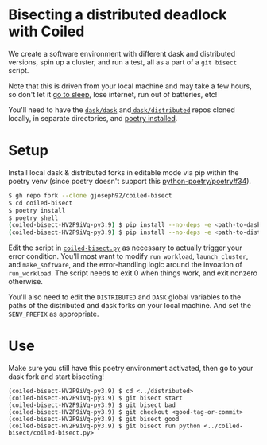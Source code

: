 # Bisecting a distributed deadlock with Coiled

We create a software environment with different dask and distributed versions, spin up a cluster, and run a test, all as a part of a `git bisect` script.

Note that this is driven from your local machine and may take a few hours, so don't let it [go to sleep](https://apps.apple.com/us/app/coca/id1000808993?mt=12), lose internet, run out of batteries, etc!

You'll need to have the [`dask/dask`](https://github.com/dask/dask) and[ `dask/distributed`](https://github.com/dask/distributed) repos cloned locally, in separate directories, and [poetry installed](https://python-poetry.org/docs/#installation).

# Setup

Install local dask & distributed forks in editable mode via pip within the poetry venv (since poetry doesn't support this [python-poetry/poetry#34](https://github.com/python-poetry/poetry/issues/34)).

```bash
$ gh repo fork --clone gjoseph92/coiled-bisect
$ cd coiled-bisect
$ poetry install
$ poetry shell
(coiled-bisect-HV2P9iVq-py3.9) $ pip install --no-deps -e <path-to-dask-fork>
(coiled-bisect-HV2P9iVq-py3.9) $ pip install --no-deps -e <path-to-distributed-fork>
```

Edit the script in [`coiled-bisect.py`](blob/main/coiled-bisect.py) as necessary to actually trigger your error condition. You'll most want to modify `run_workload`, `launch_cluster`, and `make_software`, and the error-handling logic around the invoation of `run_workload`. The script needs to exit 0 when things work, and exit nonzero otherwise.

You'll also need to edit the `DISTRIBUTED` and `DASK` global variables to the paths of the distributed and dask forks on your local machine. And set the `SENV_PREFIX` as appropriate.

# Use

Make sure you still have this poetry environment activated, then go to your dask fork and start bisecting!

```
(coiled-bisect-HV2P9iVq-py3.9) $ cd <../distributed>
(coiled-bisect-HV2P9iVq-py3.9) $ git bisect start
(coiled-bisect-HV2P9iVq-py3.9) $ git bisect bad
(coiled-bisect-HV2P9iVq-py3.9) $ git checkout <good-tag-or-commit>
(coiled-bisect-HV2P9iVq-py3.9) $ git bisect good
(coiled-bisect-HV2P9iVq-py3.9) $ git bisect run python <../coiled-bisect/coiled-bisect.py>
```

